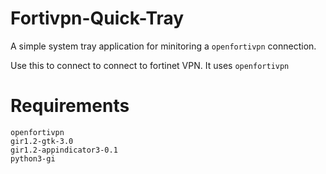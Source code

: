 # Fortivpn-Quick-Tray

A simple system tray application for minitoring a `openfortivpn` connection.

Use this to connect to connect to fortinet VPN. It uses `openfortivpn` 

# Requirements
```
openfortivpn
gir1.2-gtk-3.0
gir1.2-appindicator3-0.1
python3-gi
```
